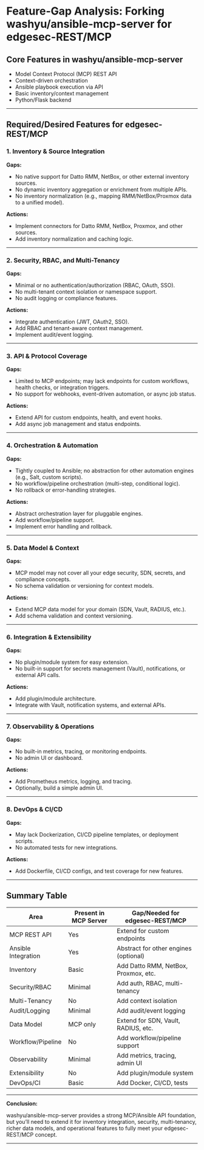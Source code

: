 # Feature-Gap Analysis: Forking washyu/ansible-mcp-server for edgesec-REST/MCP

## Core Features in washyu/ansible-mcp-server
- Model Context Protocol (MCP) REST API
- Context-driven orchestration
- Ansible playbook execution via API
- Basic inventory/context management
- Python/Flask backend

---

## Required/Desired Features for edgesec-REST/MCP

### 1. Inventory & Source Integration
**Gaps:**
- No native support for Datto RMM, NetBox, or other external inventory sources.
- No dynamic inventory aggregation or enrichment from multiple APIs.
- No inventory normalization (e.g., mapping RMM/NetBox/Proxmox data to a unified model).

**Actions:**
- Implement connectors for Datto RMM, NetBox, Proxmox, and other sources.
- Add inventory normalization and caching logic.

---

### 2. Security, RBAC, and Multi-Tenancy
**Gaps:**
- Minimal or no authentication/authorization (RBAC, OAuth, SSO).
- No multi-tenant context isolation or namespace support.
- No audit logging or compliance features.

**Actions:**
- Integrate authentication (JWT, OAuth2, SSO).
- Add RBAC and tenant-aware context management.
- Implement audit/event logging.

---

### 3. API & Protocol Coverage
**Gaps:**
- Limited to MCP endpoints; may lack endpoints for custom workflows, health checks, or integration triggers.
- No support for webhooks, event-driven automation, or async job status.

**Actions:**
- Extend API for custom endpoints, health, and event hooks.
- Add async job management and status endpoints.

---

### 4. Orchestration & Automation
**Gaps:**
- Tightly coupled to Ansible; no abstraction for other automation engines (e.g., Salt, custom scripts).
- No workflow/pipeline orchestration (multi-step, conditional logic).
- No rollback or error-handling strategies.

**Actions:**
- Abstract orchestration layer for pluggable engines.
- Add workflow/pipeline support.
- Implement error handling and rollback.

---

### 5. Data Model & Context
**Gaps:**
- MCP model may not cover all your edge security, SDN, secrets, and compliance concepts.
- No schema validation or versioning for context models.

**Actions:**
- Extend MCP data model for your domain (SDN, Vault, RADIUS, etc.).
- Add schema validation and context versioning.

---

### 6. Integration & Extensibility
**Gaps:**
- No plugin/module system for easy extension.
- No built-in support for secrets management (Vault), notifications, or external API calls.

**Actions:**
- Add plugin/module architecture.
- Integrate with Vault, notification systems, and external APIs.

---

### 7. Observability & Operations
**Gaps:**
- No built-in metrics, tracing, or monitoring endpoints.
- No admin UI or dashboard.

**Actions:**
- Add Prometheus metrics, logging, and tracing.
- Optionally, build a simple admin UI.

---

### 8. DevOps & CI/CD
**Gaps:**
- May lack Dockerization, CI/CD pipeline templates, or deployment scripts.
- No automated tests for new integrations.

**Actions:**
- Add Dockerfile, CI/CD configs, and test coverage for new features.

---

## Summary Table

| Area                | Present in MCP Server | Gap/Needed for edgesec-REST/MCP         |
|---------------------|----------------------|-----------------------------------------|
| MCP REST API        | Yes                  | Extend for custom endpoints             |
| Ansible Integration | Yes                  | Abstract for other engines (optional)   |
| Inventory           | Basic                | Add Datto RMM, NetBox, Proxmox, etc.    |
| Security/RBAC       | Minimal              | Add auth, RBAC, multi-tenancy           |
| Multi-Tenancy       | No                   | Add context isolation                   |
| Audit/Logging       | Minimal              | Add audit/event logging                 |
| Data Model          | MCP only             | Extend for SDN, Vault, RADIUS, etc.     |
| Workflow/Pipeline   | No                   | Add workflow/pipeline support           |
| Observability       | Minimal              | Add metrics, tracing, admin UI          |
| Extensibility       | No                   | Add plugin/module system                |
| DevOps/CI           | Basic                | Add Docker, CI/CD, tests                |

---

**Conclusion:**

washyu/ansible-mcp-server provides a strong MCP/Ansible API foundation, but you’ll need to extend it for inventory integration, security, multi-tenancy, richer data models, and operational features to fully meet your edgesec-REST/MCP concept.

---